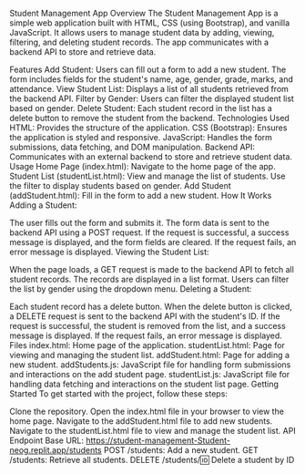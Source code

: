 Student Management App
Overview
The Student Management App is a simple web application built with HTML, CSS (using Bootstrap), and vanilla JavaScript. It allows users to manage student data by adding, viewing, filtering, and deleting student records. The app communicates with a backend API to store and retrieve data.

Features
Add Student: Users can fill out a form to add a new student. The form includes fields for the student's name, age, gender, grade, marks, and attendance.
View Student List: Displays a list of all students retrieved from the backend API.
Filter by Gender: Users can filter the displayed student list based on gender.
Delete Student: Each student record in the list has a delete button to remove the student from the backend.
Technologies Used
HTML: Provides the structure of the application.
CSS (Bootstrap): Ensures the application is styled and responsive.
JavaScript: Handles the form submissions, data fetching, and DOM manipulation.
Backend API: Communicates with an external backend to store and retrieve student data.
Usage
Home Page (index.html): Navigate to the home page of the app.
Student List (studentList.html): View and manage the list of students. Use the filter to display students based on gender.
Add Student (addStudent.html): Fill in the form to add a new student.
How It Works
Adding a Student:

The user fills out the form and submits it.
The form data is sent to the backend API using a POST request.
If the request is successful, a success message is displayed, and the form fields are cleared.
If the request fails, an error message is displayed.
Viewing the Student List:

When the page loads, a GET request is made to the backend API to fetch all student records.
The records are displayed in a list format.
Users can filter the list by gender using the dropdown menu.
Deleting a Student:

Each student record has a delete button.
When the delete button is clicked, a DELETE request is sent to the backend API with the student's ID.
If the request is successful, the student is removed from the list, and a success message is displayed.
If the request fails, an error message is displayed.
Files
index.html: Home page of the application.
studentList.html: Page for viewing and managing the student list.
addStudent.html: Page for adding a new student.
addStudents.js: JavaScript file for handling form submissions and interactions on the add student page.
studentList.js: JavaScript file for handling data fetching and interactions on the student list page.
Getting Started
To get started with the project, follow these steps:

Clone the repository.
Open the index.html file in your browser to view the home page.
Navigate to the addStudent.html file to add new students.
Navigate to the studentList.html file to view and manage the student list.
API Endpoint
Base URL: https://student-management-Student-neog.replit.app/students
POST /students: Add a new student.
GET /students: Retrieve all students.
DELETE /students/:id: Delete a student by ID
